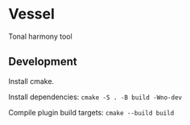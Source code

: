 # Vessel

Tonal harmony tool

## Development

Install cmake.

Install dependencies:
`cmake -S . -B build -Wno-dev`

Compile plugin build targets:
`cmake --build build`
